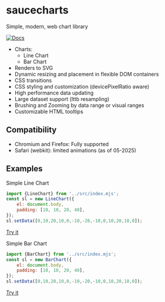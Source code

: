 saucecharts
========
Simple, modern, web chart library

[![Docs](https://img.shields.io/badge/docs-api-lightgrey.svg)](https://saucellc.github.io/saucecharts)

 * Charts:
    * Line Chart
    * Bar Chart
 * Renders to SVG
 * Dynamic resizing and placement in flexible DOM containers
 * CSS transitions
 * CSS styling and customization (devicePixelRatio aware)
 * High performance data updating
 * Large dataset support (lttb resampling)
 * Brushing and Zooming by data range or visual ranges
 * Customizable HTML tooltips


Compatibility
--------
 * Chromium and Firefox: Fully supported
 * Safari (webkit): limited animations (as of 05-2025)
 

Examples
--------
Simple Line Chart
```javascript
import {LineChart} from '../src/index.mjs';
const sl = new LineChart({
    el: document.body,
    padding: [10, 10, 20, 40],
});
sl.setData([0,10,20,10,0,-10,-20,-10,0,10,20,10,0]);
```
[Try it](examples/simple-line.html)


Simple Bar Chart
```javascript
import {BarChart} from '../src/index.mjs';
const sl = new BarChart({
    el: document.body,
    padding: [10, 10, 20, 40],
});
sl.setData([0,10,20,10,0,-10,-20,-10,0,10,20,10,0]);
```
[Try it](examples/simple-bar.html)
